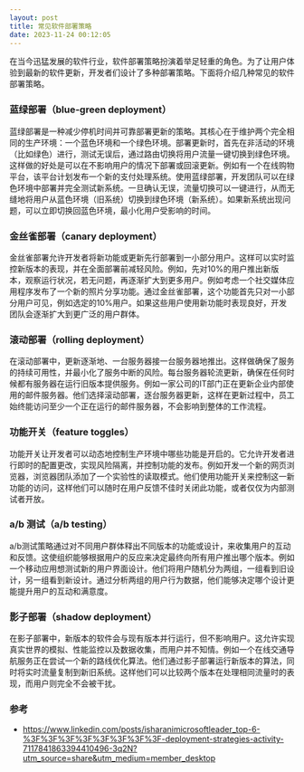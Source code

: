 ```yaml
---
layout: post
title: 常见软件部署策略
date: 2023-11-24 00:12:05
---
```


在当今迅猛发展的软件行业，软件部署策略扮演着举足轻重的角色。为了让用户体验到最新的软件更新，开发者们设计了多种部署策略。下面将介绍几种常见的软件部署策略。

### 蓝绿部署（blue-green deployment）

蓝绿部署是一种减少停机时间并可靠部署更新的策略。其核心在于维护两个完全相同的生产环境：一个蓝色环境和一个绿色环境。部署更新时，首先在非活动的环境（比如绿色）进行，测试无误后，通过路由切换将用户流量一键切换到绿色环境。这样做的好处是可以在不影响用户的情况下部署或回滚更新。例如有一个在线购物平台，该平台计划发布一个新的支付处理系统。使用蓝绿部署，开发团队可以在绿色环境中部署并完全测试新系统。一旦确认无误，流量切换可以一键进行，从而无缝地将用户从蓝色环境（旧系统）切换到绿色环境（新系统）。如果新系统出现问题，可以立即切换回蓝色环境，最小化用户受影响的时间。

### 金丝雀部署（canary deployment）

金丝雀部署允许开发者将新功能或更新先行部署到一小部分用户。这样可以实时监控新版本的表现，并在全面部署前减轻风险。例如，先对10%的用户推出新版本，观察运行状况，若无问题，再逐渐扩大到更多用户。例如考虑一个社交媒体应用程序发布了一个新的照片分享功能。通过金丝雀部署，这个功能首先只对一小部分用户可见，例如选定的10%用户。如果这些用户使用新功能时表现良好，开发团队会逐渐扩大到更广泛的用户群体。

### 滚动部署（rolling deployment）

在滚动部署中，更新逐渐地、一台服务器接一台服务器地推出。这样做确保了服务的持续可用性，并最小化了服务中断的风险。每台服务器轮流更新，确保在任何时候都有服务器在运行旧版本提供服务。例如一家公司的IT部门正在更新企业内部使用的邮件服务器。他们选择滚动部署，逐台服务器更新，这样在更新过程中，员工始终能访问至少一个正在运行的邮件服务器，不会影响到整体的工作流程。

### 功能开关（feature toggles）

功能开关让开发者可以动态地控制生产环境中哪些功能是开启的。它允许开发者进行即时的配置更改，实现风险隔离，并控制功能的发布。例如开发一个新的网页浏览器，浏览器团队添加了一个实验性的读取模式。他们使用功能开关来控制这一新功能的访问，这样他们可以随时在用户反馈不佳时关闭此功能，或者仅仅为内部测试者开放。

### a/b 测试（a/b testing）

a/b测试策略通过对不同用户群体释出不同版本的功能或设计，来收集用户的互动和反馈。这使组织能够根据用户的反应来决定最终向所有用户推出哪个版本。例如一个移动应用想测试新的用户界面设计。他们将用户随机分为两组，一组看到旧设计，另一组看到新设计。通过分析两组的用户行为数据，他们能够决定哪个设计更能提升用户的互动和满意度。

### 影子部署（shadow deployment）

在影子部署中，新版本的软件会与现有版本并行运行，但不影响用户。这允许实现真实世界的模拟、性能监控以及数据收集，而用户并不知情。例如一个在线交通导航服务正在尝试一个新的路线优化算法。他们通过影子部署运行新版本的算法，同时将实时流量复制到新旧系统。这样他们可以比较两个版本在处理相同流量时的表现，而用户则完全不会被干扰。

### 参考
- https://www.linkedin.com/posts/isharanimicrosoftleader_top-6-%3F%3F%3F%3F%3F%3F%3F%3F-deployment-strategies-activity-7117841863394410496-3q2N?utm_source=share&utm_medium=member_desktop
